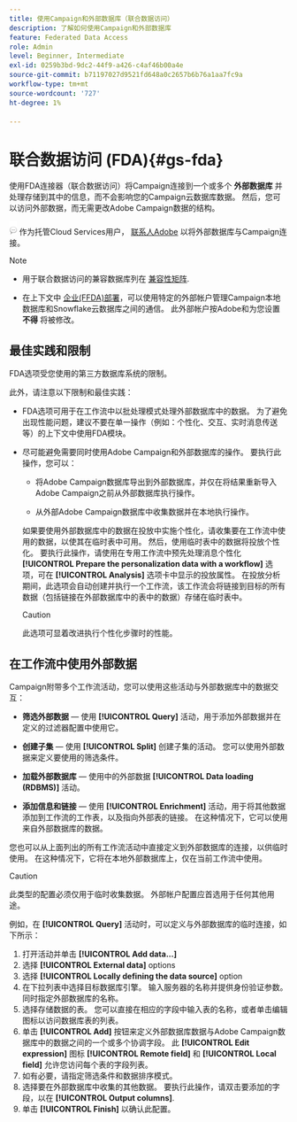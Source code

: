 ```yaml
---
title: 使用Campaign和外部数据库（联合数据访问）
description: 了解如何使用Campaign和外部数据库
feature: Federated Data Access
role: Admin
level: Beginner, Intermediate
exl-id: 0259b3bd-9dc2-44f9-a426-c4af46b00a4e
source-git-commit: b71197027d9521fd648a0c2657b6b76a1aa7fc9a
workflow-type: tm+mt
source-wordcount: '727'
ht-degree: 1%

---
```


# 联合数据访问 (FDA){#gs-fda}

使用FDA连接器（联合数据访问）将Campaign连接到一个或多个 **外部数据库** 并处理存储到其中的信息，而不会影响您的Campaign云数据库数据。 然后，您可以访问外部数据，而无需更改Adobe Campaign数据的结构。

![](../assets/do-not-localize/speech.png) 作为托管Cloud Services用户， [联系人Adobe](../start/campaign-faq.md#support) 以将外部数据库与Campaign连接。


>[!NOTE]
>
>* 用于联合数据访问的兼容数据库列在 [兼容性矩阵](../start/compatibility-matrix.md).
>
>* 在上下文中 [企业(FFDA)部署](../architecture/enterprise-deployment.md)，可以使用特定的外部帐户管理Campaign本地数据库和Snowflake云数据库之间的通信。 此外部帐户按Adobe和为您设置 **不得** 将被修改。
>


## 最佳实践和限制

FDA选项受您使用的第三方数据库系统的限制。

此外，请注意以下限制和最佳实践：

* FDA选项可用于在工作流中以批处理模式处理外部数据库中的数据。 为了避免出现性能问题，建议不要在单一操作（例如：个性化、交互、实时消息传送等）的上下文中使用FDA模块。

* 尽可能避免需要同时使用Adobe Campaign和外部数据库的操作。 要执行此操作，您可以：

   * 将Adobe Campaign数据库导出到外部数据库，并仅在将结果重新导入Adobe Campaign之前从外部数据库执行操作。

   * 从外部Adobe Campaign数据库中收集数据并在本地执行操作。

  如果要使用外部数据库中的数据在投放中实施个性化，请收集要在工作流中使用的数据，以使其在临时表中可用。 然后，使用临时表中的数据将投放个性化。 要执行此操作，请使用在专用工作流中预先处理消息个性化 **[!UICONTROL Prepare the personalization data with a workflow]** 选项，可在 **[!UICONTROL Analysis]** 选项卡中显示的投放属性。 在投放分析期间，此选项会自动创建并执行一个工作流，该工作流会将链接到目标的所有数据（包括链接在外部数据库中的表中的数据）存储在临时表中。

  >[!CAUTION]
  >
  >此选项可显着改进执行个性化步骤时的性能。


## 在工作流中使用外部数据

Campaign附带多个工作流活动，您可以使用这些活动与外部数据库中的数据交互：

* **筛选外部数据**  — 使用 **[!UICONTROL Query]** 活动，用于添加外部数据并在定义的过滤器配置中使用它。

* **创建子集**  — 使用 **[!UICONTROL Split]** 创建子集的活动。 您可以使用外部数据来定义要使用的筛选条件。

* **加载外部数据库**  — 使用中的外部数据 **[!UICONTROL Data loading (RDBMS)]** 活动。

* **添加信息和链接**  — 使用 **[!UICONTROL Enrichment]** 活动，用于将其他数据添加到工作流的工作表，以及指向外部表的链接。 在这种情况下，它可以使用来自外部数据库的数据。

您也可以从上面列出的所有工作流活动中直接定义到外部数据库的连接，以供临时使用。 在这种情况下，它将在本地外部数据库上，仅在当前工作流中使用。

>[!CAUTION]
>
>此类型的配置必须仅用于临时收集数据。 外部帐户配置应首选用于任何其他用途。

例如，在 **[!UICONTROL Query]** 活动时，可以定义与外部数据库的临时连接，如下所示：

1. 打开活动并单击 **[!UICONTROL Add data...]**
1. 选择 **[!UICONTROL External data]** options
1. 选择 **[!UICONTROL Locally defining the data source]** option
1. 在下拉列表中选择目标数据库引擎。 输入服务器的名称并提供身份验证参数。 同时指定外部数据库的名称。
1. 选择存储数据的表。 您可以直接在相应的字段中输入表的名称，或者单击编辑图标以访问数据库表的列表。
1. 单击 **[!UICONTROL Add]** 按钮来定义外部数据库数据与Adobe Campaign数据库中的数据之间的一个或多个协调字段。 此 **[!UICONTROL Edit expression]** 图标 **[!UICONTROL Remote field]** 和 **[!UICONTROL Local field]** 允许您访问每个表的字段列表。
1. 如有必要，请指定筛选条件和数据排序模式。
1. 选择要在外部数据库中收集的其他数据。 要执行此操作，请双击要添加的字段，以在 **[!UICONTROL Output columns]**.
1. 单击 **[!UICONTROL Finish]** 以确认此配置。
